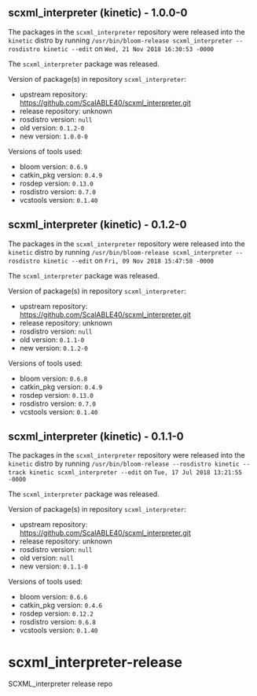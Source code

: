 ## scxml_interpreter (kinetic) - 1.0.0-0

The packages in the `scxml_interpreter` repository were released into the `kinetic` distro by running `/usr/bin/bloom-release scxml_interpreter --rosdistro kinetic --edit` on `Wed, 21 Nov 2018 16:30:53 -0000`

The `scxml_interpreter` package was released.

Version of package(s) in repository `scxml_interpreter`:

- upstream repository: https://github.com/ScalABLE40/scxml_interpreter.git
- release repository: unknown
- rosdistro version: `null`
- old version: `0.1.2-0`
- new version: `1.0.0-0`

Versions of tools used:

- bloom version: `0.6.9`
- catkin_pkg version: `0.4.9`
- rosdep version: `0.13.0`
- rosdistro version: `0.7.0`
- vcstools version: `0.1.40`


## scxml_interpreter (kinetic) - 0.1.2-0

The packages in the `scxml_interpreter` repository were released into the `kinetic` distro by running `/usr/bin/bloom-release scxml_interpreter --rosdistro kinetic --edit` on `Fri, 09 Nov 2018 15:47:58 -0000`

The `scxml_interpreter` package was released.

Version of package(s) in repository `scxml_interpreter`:

- upstream repository: https://github.com/ScalABLE40/scxml_interpreter.git
- release repository: unknown
- rosdistro version: `null`
- old version: `0.1.1-0`
- new version: `0.1.2-0`

Versions of tools used:

- bloom version: `0.6.8`
- catkin_pkg version: `0.4.9`
- rosdep version: `0.13.0`
- rosdistro version: `0.7.0`
- vcstools version: `0.1.40`


## scxml_interpreter (kinetic) - 0.1.1-0

The packages in the `scxml_interpreter` repository were released into the `kinetic` distro by running `/usr/bin/bloom-release --rosdistro kinetic --track kinetic scxml_interpreter --edit` on `Tue, 17 Jul 2018 13:21:55 -0000`

The `scxml_interpreter` package was released.

Version of package(s) in repository `scxml_interpreter`:

- upstream repository: https://github.com/ScalABLE40/scxml_interpreter.git
- release repository: unknown
- rosdistro version: `null`
- old version: `null`
- new version: `0.1.1-0`

Versions of tools used:

- bloom version: `0.6.6`
- catkin_pkg version: `0.4.6`
- rosdep version: `0.12.2`
- rosdistro version: `0.6.8`
- vcstools version: `0.1.40`


# scxml_interpreter-release
SCXML_interpreter release repo
